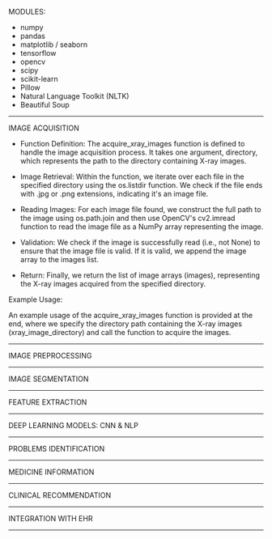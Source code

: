 MODULES:
- numpy
- pandas
- matplotlib / seaborn
- tensorflow
- opencv
- scipy
- scikit-learn
- Pillow
- Natural Language Toolkit (NLTK)
- Beautiful Soup


------------------------------------------------------------------------------

IMAGE ACQUISITION

- Function Definition: 
The acquire_xray_images function is defined to handle the image acquisition process. It takes one argument, directory, which represents the path to the directory containing X-ray images.

- Image Retrieval:
Within the function, we iterate over each file in the specified directory using the os.listdir function. We check if the file ends with .jpg or .png extensions, indicating it's an image file.

- Reading Images:
For each image file found, we construct the full path to the image using os.path.join and then use OpenCV's cv2.imread function to read the image file as a NumPy array representing the image.

- Validation: 
We check if the image is successfully read (i.e., not None) to ensure that the image file is valid. If it is valid, we append the image array to the images list.

- Return:
Finally, we return the list of image arrays (images), representing the X-ray images acquired from the specified directory.

Example Usage: 

An example usage of the acquire_xray_images function is provided at the end, where we specify the directory path containing the X-ray images (xray_image_directory) and call the function to acquire the images.


------------------------------------------------------------------------------
IMAGE PREPROCESSING


------------------------------------------------------------------------------
IMAGE SEGMENTATION


------------------------------------------------------------------------------
FEATURE EXTRACTION


------------------------------------------------------------------------------
DEEP LEARNING MODELS: CNN & NLP


------------------------------------------------------------------------------
PROBLEMS IDENTIFICATION


------------------------------------------------------------------------------
MEDICINE INFORMATION


------------------------------------------------------------------------------
CLINICAL RECOMMENDATION


------------------------------------------------------------------------------
INTEGRATION WITH EHR


------------------------------------------------------------------------------
